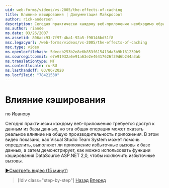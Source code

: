 ```yaml
---
uid: web-forms/videos/vs-2005/the-effects-of-caching
title: Влияние кэширования | Документация Майкрософт
author: rick-anderson
description: Сегодня практически каждому веб-приложению необходимо обращаться к данным из базы данных, но эта общая операция может оказать реальное влияние на общую производительность...
ms.author: riande
ms.date: 03/26/2007
ms.assetid: 806acc93-7f97-4ba1-92a5-f90146bd51f8
msc.legacyurl: /web-forms/videos/vs-2005/the-effects-of-caching
msc.type: video
ms.openlocfilehash: 5deccb253b2e8e6b853f615413da3b9b161239b9
ms.sourcegitcommit: e7e91932a6e91a63e2e46417626f39d6b244a3ab
ms.translationtype: MT
ms.contentlocale: ru-RU
ms.lasthandoff: 03/06/2020
ms.locfileid: "78421530"
---
```

# <a name="the-effects-of-caching"></a>Влияние кэширования

по Иванову

Сегодня практически каждому веб-приложению требуется доступ к данным из базы данных, но эта общая операция может оказать реальное влияние на общую производительность приложения. В этом видео показано, как Visual Studio Team System может помочь определить, выполняет ли приложение избыточные вызовы к базе данных, а затем демонстрирует, как можно использовать функции кэширования DataSource ASP.NET 2,0, чтобы исключить избыточные вызовы.

[&#9654;Смотреть видео (15 минут)](https://channel9.msdn.com/Blogs/ASP-NET-Site-Videos/the-effects-of-caching)

> [!div class="step-by-step"]
> [Назад](custom-extraction-rules-and-coded-web-tests.md)
> [Вперед](using-the-load-test-agent.md)
